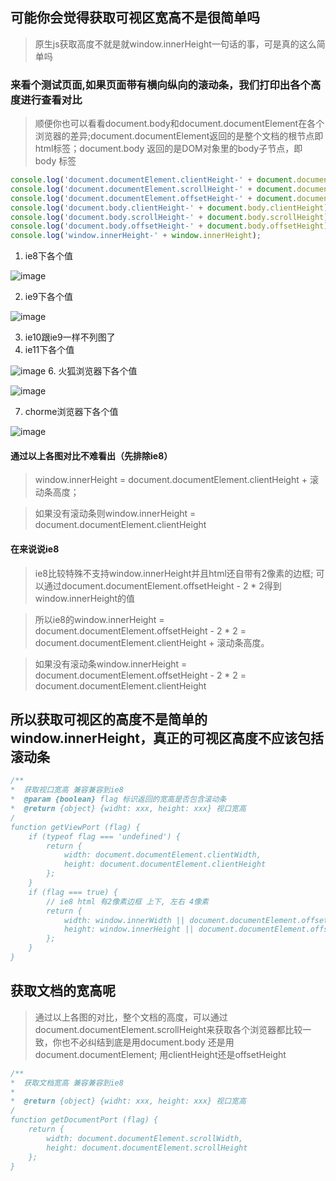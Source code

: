 ## 可能你会觉得获取可视区宽高不是很简单吗
> 原生js获取高度不就是就window.innerHeight一句话的事，可是真的这么简单吗
### 来看个测试页面,如果页面带有横向纵向的滚动条，我们打印出各个高度进行查看对比
> 顺便你也可以看看document.body和document.documentElement在各个浏览器的差异;document.documentElement返回的是整个文档的根节点即 html标签；document.body 返回的是DOM对象里的body子节点，即 body 标签
```js
console.log('document.documentElement.clientHeight-' + document.documentElement.clientHeight);
console.log('document.documentElement.scrollHeight-' + document.documentElement.scrollHeight);
console.log('document.documentElement.offsetHeight-' + document.documentElement.offsetHeight);
console.log('document.body.clientHeight-' + document.body.clientHeight);
console.log('document.body.scrollHeight-' + document.body.scrollHeight);
console.log('document.body.offsetHeight-' + document.body.offsetHeight);
console.log('window.innerHeight-' + window.innerHeight);
```

1. ie8下各个值

![image](https://note.youdao.com/yws/api/personal/file/B96D15BBD4B94E918E4E4ECD18DBA701?method=download&shareKey=b919e21ede3b3a1d4de1208d3953096c)

2. ie9下各个值

![image](https://note.youdao.com/yws/api/personal/file/4F73E4B3B4D84B30A196F93D42970543?method=download&shareKey=c44deef19255b7283976aa1e33a61f4c)

3. ie10跟ie9一样不列图了
5. ie11下各个值

![image](https://note.youdao.com/yws/api/personal/file/42904268B0324DCAAE557D0A663E5A38?method=download&shareKey=647fd400a996ff97b70d4ff4a6f9980e)
6. 火狐浏览器下各个值

![image](https://note.youdao.com/yws/api/personal/file/C96821CF793B458F8392B100913A070C?method=download&shareKey=6d5b9f601db4b9e32dce052ae068be84)

7. chorme浏览器下各个值

![image](https://note.youdao.com/yws/api/personal/file/91788A33D9674B7D894EE4C1B046301F?method=download&shareKey=5263d06058fd51dda41de66d14b98bd1)


#### 通过以上各图对比不难看出（先排除ie8）
> window.innerHeight = document.documentElement.clientHeight + 滚动条高度； 

> 如果没有滚动条则window.innerHeight = document.documentElement.clientHeight
#### 在来说说ie8
> ie8比较特殊不支持window.innerHeight并且html还自带有2像素的边框;
可以通过document.documentElement.offsetHeight - 2 * 2得到window.innerHeight的值

> 所以ie8的window.innerHeight = document.documentElement.offsetHeight - 2 * 2 = document.documentElement.clientHeight + 滚动条高度。

> 如果没有滚动条window.innerHeight =  document.documentElement.offsetHeight - 2 * 2 = document.documentElement.clientHeight

## 所以获取可视区的高度不是简单的window.innerHeight，真正的可视区高度不应该包括滚动条
```js
/**
*  获取视口宽高 兼容兼容到ie8
*  @param {boolean} flag 标识返回的宽高是否包含滚动条
*  @return {object} {widht: xxx, height: xxx} 视口宽高
/ 
function getViewPort (flag) {
    if (typeof flag === 'undefined') {
        return {
            width: document.documentElement.clientWidth,
            height: document.documentElement.clientHeight
        };
    }
    if (flag === true) {
        // ie8 html 有2像素边框 上下, 左右 4像素
        return {
            width: window.innerWidth || document.documentElement.offsetWidth - 2 * 2,
            height: window.innerHeight || document.documentElement.offsetHeight - 2 * 2
        };
    }
}
```

## 获取文档的宽高呢
> 通过以上各图的对比，整个文档的高度，可以通过document.documentElement.scrollHeight来获取各个浏览器都比较一致，你也不必纠结到底是用document.body 还是用document.documentElement; 用clientHeight还是offsetHeight

```js
/**
*  获取文档宽高 兼容兼容到ie8
* 
*  @return {object} {widht: xxx, height: xxx} 视口宽高
/ 
function getDocumentPort (flag) {
    return {
        width: document.documentElement.scrollWidth,
        height: document.documentElement.scrollHeight
    };
}


